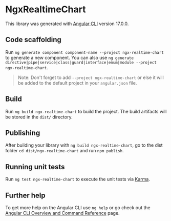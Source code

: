 # NgxRealtimeChart

This library was generated with [Angular CLI](https://github.com/angular/angular-cli) version 17.0.0.

## Code scaffolding

Run `ng generate component component-name --project ngx-realtime-chart` to generate a new component. You can also use `ng generate directive|pipe|service|class|guard|interface|enum|module --project ngx-realtime-chart`.

> Note: Don't forget to add `--project ngx-realtime-chart` or else it will be added to the default project in your `angular.json` file.

## Build

Run `ng build ngx-realtime-chart` to build the project. The build artifacts will be stored in the `dist/` directory.

## Publishing

After building your library with `ng build ngx-realtime-chart`, go to the dist folder `cd dist/ngx-realtime-chart` and run `npm publish`.

## Running unit tests

Run `ng test ngx-realtime-chart` to execute the unit tests via [Karma](https://karma-runner.github.io).

## Further help

To get more help on the Angular CLI use `ng help` or go check out the [Angular CLI Overview and Command Reference](https://angular.io/cli) page.
